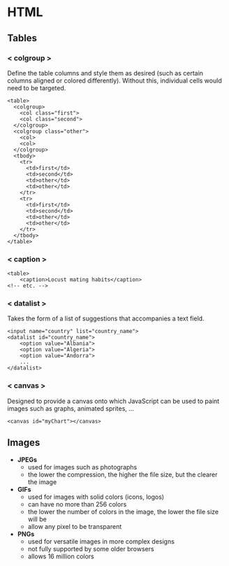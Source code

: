 # HTML

## Tables
### < colgroup >
Define the table columns and style them as desired (such as certain columns aligned or colored differently). Without this, individual cells would need to be targeted.

```
<table>
  <colgroup>
    <col class="first">
    <col class="second">
  </colgroup>
  <colgroup class="other">
    <col>
    <col>
  </colgroup>
  <tbody>
    <tr>
      <td>first</td>
      <td>second</td>
      <td>other</td>
      <td>other</td>
    </tr>
    <tr>
      <td>first</td>
      <td>second</td>
      <td>other</td>
      <td>other</td>
    </tr>
  </tbody>
</table>
```
### < caption >
```
<table>
    <caption>Locust mating habits</caption>
<!-- etc. -->
```
### < datalist >
Takes the form of a list of suggestions that accompanies a text field.
```
<input name="country" list="country_name">
<datalist id="country_name">
    <option value="Albania">
    <option value="Algeria">
    <option value="Andorra">
    ...
</datalist>
```
### < canvas >
Designed to provide a canvas onto which JavaScript can be used to paint images such as graphs, animated sprites, ...
```
<canvas id="myChart"></canvas>
```

## Images
- **JPEGs**
  - used for images such as photographs
  - the lower the compression, the higher the file size, but the clearer the image
- **GIFs**
  - used for images with solid colors (icons, logos)
  - can have no more than 256 colors
  - the lower the number of colors in the image, the lower the file size will be
  - allow any pixel to be transparent
- **PNGs**
  - used for versatile images in more complex designs
  - not fully supported by some older browsers
  - allows 16 million colors
